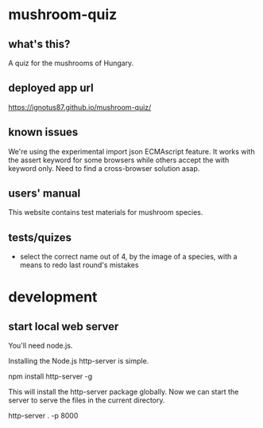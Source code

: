 # mushroom-quiz

## what's this?
A quiz for the mushrooms of Hungary.

## deployed app url
https://ignotus87.github.io/mushroom-quiz/

## known issues

We're using the experimental import json ECMAscript feature.
It works with the assert keyword for some browsers while others accept the with keyword only.
Need to find a cross-browser solution asap.

## users' manual

This website contains test materials for mushroom species.


## tests/quizes
 * select the correct name out of 4, by the image of a species, with a means to redo last round's mistakes

# development

## start local web server

You'll need node.js.

Installing the Node.js http-server is simple.

npm install http-server -g

This will install the http-server package globally. Now we can start the server to serve the files in the current directory.

http-server . -p 8000
